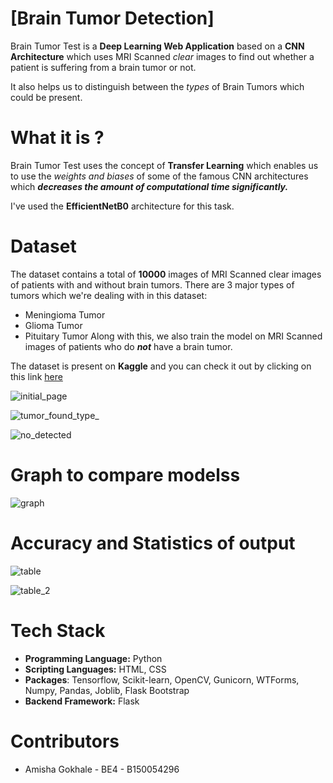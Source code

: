 
# [Brain Tumor Detection]

Brain Tumor Test is a **Deep Learning Web Application** based on a **CNN Architecture** which uses MRI Scanned *clear* images to find out whether a patient is suffering from a brain tumor or not.

It also helps us to distinguish between the *types* of Brain Tumors which could be present. 


# What it is ?

Brain Tumor Test uses the concept of **Transfer Learning** which enables us to use the *weights and biases* of some of the famous CNN architectures which ***decreases the amount of computational time significantly.***

I've used the **EfficientNetB0** architecture for this task.


# Dataset

The dataset contains a total of **10000** images of MRI Scanned clear images of patients with and without brain tumors.
There are 3 major types of tumors which we're dealing with in this dataset:
- Meningioma Tumor
- Glioma Tumor
- Pituitary Tumor
Along with this, we also train the model on MRI Scanned images of patients who do ***not*** have a brain tumor.

The dataset is present on **Kaggle** and you can check it out by clicking on this link [here](https://www.kaggle.com/sartajbhuvaji/brain-tumor-classification-mri)


![initial_page](https://github.com/Amisha03032000/Brain-Tumor-Detection-/assets/114260916/43da4fc1-30e9-452d-9c52-896464f3526c)

![tumor_found_type_](https://github.com/Amisha03032000/Brain-Tumor-Detection-/assets/114260916/1b479027-f475-4859-87ca-f93705bb8190)

![no_detected](https://github.com/Amisha03032000/Brain-Tumor-Detection-/assets/114260916/4b740f35-ed36-42a1-9953-45aa7a447a56)

# Graph to compare modelss
![graph](https://github.com/Amisha03032000/Brain-Tumor-Detection-/assets/114260916/001e9d35-f69b-4736-bfd1-edfd61e892a8)

# Accuracy and Statistics of output
![table](https://github.com/Amisha03032000/Brain-Tumor-Detection-/assets/114260916/57e26c85-d463-4982-ba12-c9e84d3a6ad1)

![table_2](https://github.com/Amisha03032000/Brain-Tumor-Detection-/assets/114260916/0692aeb2-2a61-402b-ab3e-183ff87e9fb4)


# Tech Stack

- **Programming Language:** Python
- **Scripting Languages:** HTML, CSS
- **Packages**: Tensorflow, Scikit-learn, OpenCV, Gunicorn, WTForms, Numpy, Pandas, Joblib, Flask Bootstrap
- **Backend Framework:** Flask

  
# Contributors
- Amisha Gokhale - BE4 - B150054296
  
